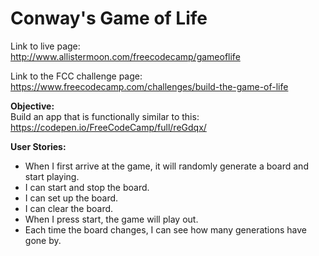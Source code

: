 # Conway's Game of Life

Link to live page:  
http://www.allistermoon.com/freecodecamp/gameoflife

Link to the FCC challenge page:  
https://www.freecodecamp.com/challenges/build-the-game-of-life

__Objective:__  
Build an app that is functionally similar to this:  
https://codepen.io/FreeCodeCamp/full/reGdqx/

__User Stories:__  
- When I first arrive at the game, it will randomly generate a board and start playing.
- I can start and stop the board.
- I can set up the board.
- I can clear the board.
- When I press start, the game will play out.
- Each time the board changes, I can see how many generations have gone by.
